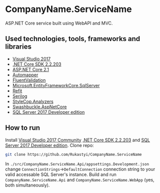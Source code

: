 # CompanyName.ServiceName
ASP.NET Core service built using WebAPI and MVC.

## Used technologies, tools, frameworks and libraries
- [Visual Studio 2017](https://visualstudio.microsoft.com)
- [.NET Core SDK 2.2.203](https://dotnet.microsoft.com/download/dotnet-core/2.2)
- [ASP.NET Core 2.1](https://docs.microsoft.com/en-us/aspnet/core/?view=aspnetcore-2.1)
- [Automapper](https://docs.automapper.org/en/stable/Dependency-injection.html#asp-net-core)
- [FluentValidation](https://fluentvalidation.net/aspnet#asp-net-core)
- [Microsoft.EntityFrameworkCore](https://docs.microsoft.com/en-us/ef/core/)[.SqlServer](https://www.nuget.org/packages/Microsoft.EntityFrameworkCore.SqlServer)
- [Refit](https://github.com/reactiveui/refit#using-httpclientfactory)
- [Serilog](https://github.com/serilog)
- [StyleCop.Analyzers](https://www.nuget.org/packages/StyleCop.Analyzers)
- [Swashbuckle.AspNetCore](https://github.com/domaindrivendev/Swashbuckle.AspNetCore#getting-started)
- [SQL Server 2017 Developer edition](https://www.microsoft.com/en-us/sql-server/developer-get-started)

## How to run
Install [Visual Studio 2017 Community](https://visualstudio.microsoft.com/thank-you-downloading-visual-studio/?sku=Community&rel=15) [.NET Core SDK 2.2.203](https://dotnet.microsoft.com/download/dotnet-core/2.2) and [SQL Server 2017 Developer edition](https://www.microsoft.com/en-us/sql-server/developer-get-started). Clone repo:
```sh
git clone https://github.com/Rukastyi/CompanyName.ServiceName
```
In `./src/CompanyName.ServiceName.Api/appsettings.Development.json` change `ConnectionStrings`->`DefaultConnection` connection string to your valid accessable SQL Server's instance. Build and run `CompanyName.ServiceName.Api` and `CompanyName.ServiceName.WebApp` (yes, both simultaneously).